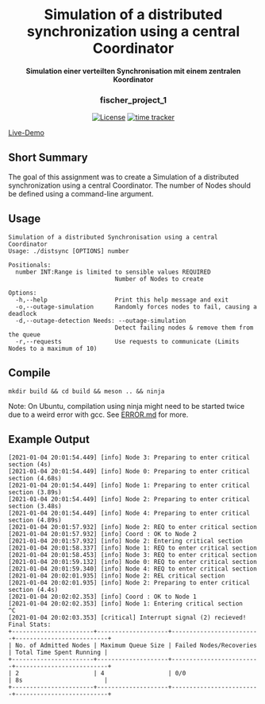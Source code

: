 <div align="center">
    <h1>Simulation of a distributed synchronization using a central Coordinator</h1>
    <h4>Simulation einer verteilten Synchronisation mit einem zentralen Koordinator</h4>
    <h3>fischer_project_1</h3>
</div>

<div align="center">

[![License](https://img.shields.io/badge/License-Boost%201.0-blue.svg)](https://www.boost.org/LICENSE_1_0.txt)
[![time tracker](https://wakatime.com/badge/github/konstfish/fischer_project_1.svg)](https://wakatime.com/badge/github/konstfish/fischer_project_1)

</div>

<a href="https://s.konst.fish/fischer_projekt_1">Live-Demo</a>

## Short Summary

The goal of this assignment was to create a Simulation of a distributed synchronization using a central Coordinator. The number of Nodes should be defined using a command-line argument.

## Usage

```
Simulation of a distributed Synchronisation using a central Coordinator
Usage: ./distsync [OPTIONS] number

Positionals:
  number INT:Range is limited to sensible values REQUIRED
                              Number of Nodes to create

Options:
  -h,--help                   Print this help message and exit
  -o,--outage-simulation      Randomly forces nodes to fail, causing a deadlock
  -d,--outage-detection Needs: --outage-simulation
                              Detect failing nodes & remove them from the queue
  -r,--requests               Use requests to communicate (Limits Nodes to a maximum of 10)
```

## Compile

`mkdir build && cd build && meson .. && ninja`

Note: On Ubuntu, compilation using ninja might need to be started twice due to a weird error with gcc. See [ERROR.md](ERROR.md) for more.

## Example Output

```
[2021-01-04 20:01:54.449] [info] Node 3: Preparing to enter critical section (4s)
[2021-01-04 20:01:54.449] [info] Node 0: Preparing to enter critical section (4.68s)
[2021-01-04 20:01:54.449] [info] Node 1: Preparing to enter critical section (3.89s)
[2021-01-04 20:01:54.449] [info] Node 2: Preparing to enter critical section (3.48s)
[2021-01-04 20:01:54.449] [info] Node 4: Preparing to enter critical section (4.89s)
[2021-01-04 20:01:57.932] [info] Node 2: REQ to enter critical section
[2021-01-04 20:01:57.932] [info] Coord : OK to Node 2
[2021-01-04 20:01:57.932] [info] Node 2: Entering critical section
[2021-01-04 20:01:58.337] [info] Node 1: REQ to enter critical section
[2021-01-04 20:01:58.453] [info] Node 3: REQ to enter critical section
[2021-01-04 20:01:59.132] [info] Node 0: REQ to enter critical section
[2021-01-04 20:01:59.340] [info] Node 4: REQ to enter critical section
[2021-01-04 20:02:01.935] [info] Node 2: REL critical section
[2021-01-04 20:02:01.935] [info] Node 2: Preparing to enter critical section (4.4s)
[2021-01-04 20:02:02.353] [info] Coord : OK to Node 1
[2021-01-04 20:02:02.353] [info] Node 1: Entering critical section
^C
[2021-01-04 20:02:03.353] [critical] Interrupt signal (2) recieved!
Final Stats:
+-----------------------+--------------------+-------------------------+--------------------------+
| No. of Admitted Nodes | Maximum Queue Size | Failed Nodes/Recoveries | Total Time Spent Running |
+-----------------------+--------------------+-------------------------+--------------------------+
| 2                     | 4                  | 0/0                     | 8s                       |
+-----------------------+--------------------+-------------------------+--------------------------+
```
